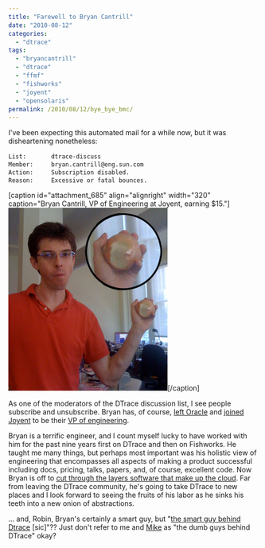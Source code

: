 ```yaml
---
title: "Farewell to Bryan Cantrill"
date: "2010-08-12"
categories:
  - "dtrace"
tags:
  - "bryancantrill"
  - "dtrace"
  - "ffmf"
  - "fishworks"
  - "joyent"
  - "opensolaris"
permalink: /2010/08/12/bye_bye_bmc/
---
```


I've been expecting this automated mail for a while now, but it was disheartening nonetheless:

```
List:       dtrace-discuss
Member:     bryan.cantrill@eng.sun.com
Action:     Subscription disabled.
Reason:     Excessive or fatal bounces.

```

\[caption id="attachment\_685" align="alignright" width="320" caption="Bryan Cantrill, VP of Engineering at Joyent, earning $15."\][![](images/bmc_v_onion.jpg "bmc_v_onion")](http://ahl.dtrace.org/wp-content/uploads/2010/08/bmc_v_onion.jpg)\[/caption\]

As one of the moderators of the DTrace discussion list, I see people subscribe and unsubscribe. Bryan has, of course, [left Oracle](http://dtrace.org/blogs/bmc/2010/07/25/good-bye-sun/) and [joined Joyent](http://dtrace.org/blogs/bmc/2010/07/30/hello-joyent/) to be their [VP of engineering](http://www.joyent.com/2010/07/joyent-names-bryan-cantrill-vice-president-of-engineering/).

Bryan is a terrific engineer, and I count myself lucky to have worked with him for the past nine years first on DTrace and then on Fishworks. He taught me many things, but perhaps most important was his holistic view of engineering that encompasses all aspects of making a product successful including docs, pricing, talks, papers, and, of course, excellent code. Now Bryan is off to [cut through the layers software that make up the cloud](http://storagemojo.com/2010/08/05/clouds-app-killer). Far from leaving the DTrace community, he's going to take DTrace to new places and I look forward to seeing the fruits of his labor as he sinks his teeth into a new onion of abstractions.

... and, Robin, Bryan's certainly a smart guy, but "[the smart guy behind Dtrace](http://storagemojo.com/2010/08/05/clouds-app-killer) \[sic\]"?? Just don't refer to me and [Mike](http://blogs.sun.com/mws) as "the dumb guys behind DTrace" okay?
